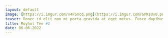 ```yaml
---
layout: default
image: [https://i.imgur.com/v4FSXcq.png](https://i.imgur.com/GPKsUv0.png)
teaser: Donec id elit non mi porta gravida at eget metus. Fusce dapibus, tellus ac cursus commodo, tortor mauris condimentum nibh, ut fermentum massa justo sit amet risus. Etiam porta sem malesuada magna mollis euismod. Donec sed odio dui.
title: Royhol Tee #1
date: 06-06-2022
---
```

